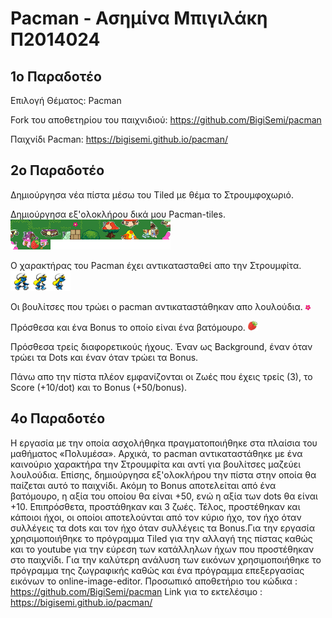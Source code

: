 # Pacman - Ασημίνα Μπιγιλάκη  Π2014024

## 1ο Παραδοτέο 

Επιλογή Θέματος: Pacman

Fork του αποθετηρίου του παιχνιδιού: https://github.com/BigiSemi/pacman

Παιχνίδι Pacman: https://bigisemi.github.io/pacman/ 

## 2ο Παραδοτέο

Δημιούργησα νέα πίστα μέσω του Tiled με θέμα το Στρουμφοχωριό.

Δημιούργησα εξ'ολοκλήρου δικά μου Pacman-tiles. 
![alt text](https://github.com/BigiSemi/pacman/blob/master/assets/pacman-tiles.png)

Ο χαρακτήρας του Pacman έχει αντικατασταθεί απο την Στρουμφίτα. 
![alt text](https://github.com/BigiSemi/pacman/blob/master/assets/pacman.png)

Οι βουλίτσες που τρώει ο pacman αντικαταστάθηκαν απο λουλούδια. 
![alt text](https://github.com/BigiSemi/pacman/blob/master/assets/dot.png)

Πρόσθεσα και ένα Bonus το οποίο είναι ένα βατόμουρο. 
![alt text](https://github.com/BigiSemi/pacman/blob/master/assets/dot2.png)

Πρόσθεσα τρείς διαφορετικούς ήχους. Έναν ως Background, έναν όταν τρώει τα Dots και έναν όταν τρώει τα Bonus.

Πάνω απο την πίστα πλέον εμφανίζονται οι Ζωές που έχεις τρείς (3), το Score (+10/dot) και το Bonus (+50/bonus). 

## 4ο Παραδοτέο

Η εργασία με την οποία ασχολήθηκα πραγματοποιήθηκε στα πλαίσια του μαθήματος «Πολυμέσα». Αρχικά, το pacman αντικαταστάθηκε με ένα καινούριο χαρακτήρα την Στρουμφίτα και αντί για βουλίτσες μαζεύει λουλούδια. Επίσης, δημιούργησα εξ'ολοκλήρου την πίστα στην οποία θα παίζεται αυτό το παιχνίδι. Ακόμη το Bonus αποτελείται από ένα βατόμουρο, η αξία του οποίου θα είναι +50, ενώ η αξία των dots θα είναι +10. Επιπρόσθετα, προστάθηκαν και 3 ζωές. Τέλος, προστέθηκαν και κάποιοι ήχοι, οι οποίοι αποτελούνται από τον κύριο ήχο, τον ήχο όταν συλλέγεις τα dots και τον ήχο όταν συλλέγεις τα Bonus.Για την εργασία χρησιμοποιήθηκε το πρόγραμμα Tiled για την αλλαγή της πίστας καθώς και το youtube για την εύρεση των κατάλληλων ήχων που προστέθηκαν στο παιχνίδι. Για την καλύτερη ανάλυση των εικόνων χρησιμοποιήθηκε το πρόγραμμα της ζωγραφικής καθώς και ένα πρόγραμμα επεξεργασίας εικόνων το online-image-editor. Προσωπικό αποθετήριο του κώδικα : https://github.com/BigiSemi/pacman Link για το εκτελέσιμο : https://bigisemi.github.io/pacman/
